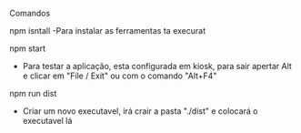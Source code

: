 Comandos

npm isntall
-Para instalar as ferramentas ta execurat

npm start
- Para testar a aplicação, esta configurada em kiosk, para sair apertar Alt e clicar em "File / Exit" ou com o comando "Alt+F4"

npm run dist
- Criar um novo executavel, irá crair a pasta "./dist" e colocará o executavel lá